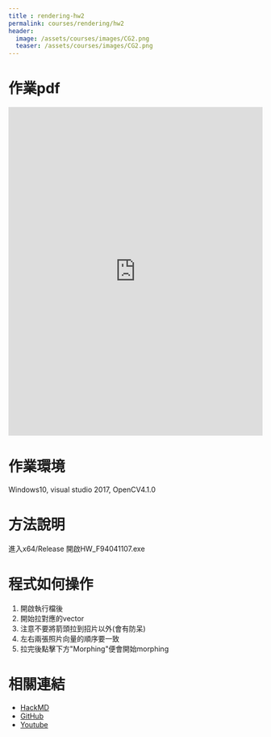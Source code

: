 ```yaml
---
title : rendering-hw2
permalink: courses/rendering/hw2
header:
  image: /assets/courses/images/CG2.png
  teaser: /assets/courses/images/CG2.png
---
```



作業pdf
===

<iframe src="https://docs.google.com/viewer?srcid=1RNRIzYNU4FJmdpfALrRcZ5-hrkRvvuiI&pid=explorer&efh=false&a=v&chrome=false&embedded=true" style="width:100%; height:650px;" frameborder="0"></iframe>

作業環境
===
Windows10, visual studio 2017, OpenCV4.1.0

方法說明
====

進入x64/Release
開啟HW_F94041107.exe

程式如何操作
==

1. 開啟執行檔後
2. 開始拉對應的vector
3. 注意不要將箭頭拉到招片以外(會有防呆)
4. 左右兩張照片向量的順序要一致
5. 拉完後點擊下方"Morphing"便會開始morphing


相關連結
==
* [HackMD](https://hackmd.io/s/S1HKjRV9V)
* [GitHub](https://github.com/genius92606/Face-morphing)
* [Youtube](https://youtu.be/6SFuWqz241A)


